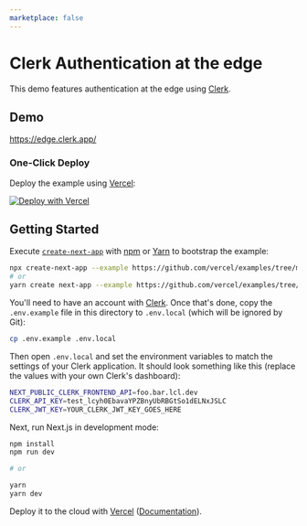 ```yaml
---
marketplace: false
---
```


# Clerk Authentication at the edge

This demo features authentication at the edge using [Clerk](https://clerk.dev/?utm_source=vercel&utm_medium=github&utm_campaign=edge-authentication).

## Demo

https://edge.clerk.app/

### One-Click Deploy

Deploy the example using [Vercel](https://vercel.com?utm_source=github&utm_medium=readme):

[![Deploy with Vercel](https://vercel.com/button)](https://vercel.com/new/clone?repository-url=https://github.com/vercel/examples/tree/main/edge-middleware/clerk-authentication&env=NEXT_PUBLIC_CLERK_FRONTEND_API,CLERK_API_KEY,CLERK_JWT_KEY&project-name=clerk-authentication&repo-name=clerk-authentication)

## Getting Started

Execute [`create-next-app`](https://github.com/vercel/next.js/tree/canary/packages/create-next-app) with [npm](https://docs.npmjs.com/cli/init) or [Yarn](https://yarnpkg.com/lang/en/docs/cli/create/) to bootstrap the example:

```bash
npx create-next-app --example https://github.com/vercel/examples/tree/main/edge-middleware/clerk-authentication clerk-authentication
# or
yarn create next-app --example https://github.com/vercel/examples/tree/main/edge-middleware/clerk-authentication clerk-authentication
```

You'll need to have an account with [Clerk](https://clerk.dev/?utm_source=vercel&utm_medium=github&utm_campaign=edge-authentication). Once that's done, copy the `.env.example` file in this directory to `.env.local` (which will be ignored by Git):

```bash
cp .env.example .env.local
```

Then open `.env.local` and set the environment variables to match the settings of your Clerk application. It should look something like this (replace the values with your own Clerk's dashboard):

```bash
NEXT_PUBLIC_CLERK_FRONTEND_API=foo.bar.lcl.dev
CLERK_API_KEY=test_lcyh0EbavaYPZBnyUbRBGtSo1dELNxJSLC
CLERK_JWT_KEY=YOUR_CLERK_JWT_KEY_GOES_HERE
```

Next, run Next.js in development mode:

```bash
npm install
npm run dev

# or

yarn
yarn dev
```

Deploy it to the cloud with [Vercel](https://vercel.com/new?utm_source=github&utm_medium=readme&utm_campaign=edge-middleware-eap) ([Documentation](https://nextjs.org/docs/deployment)).

